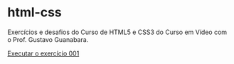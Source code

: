 # html-css
 Exercícios e desafios do Curso de HTML5 e CSS3 do Curso em Vídeo com o Prof. Gustavo Guanabara.

 <a href="https://fern7vn.github.io/html-css/exercícios/ex002/index.html">Executar o exercício 001</a>